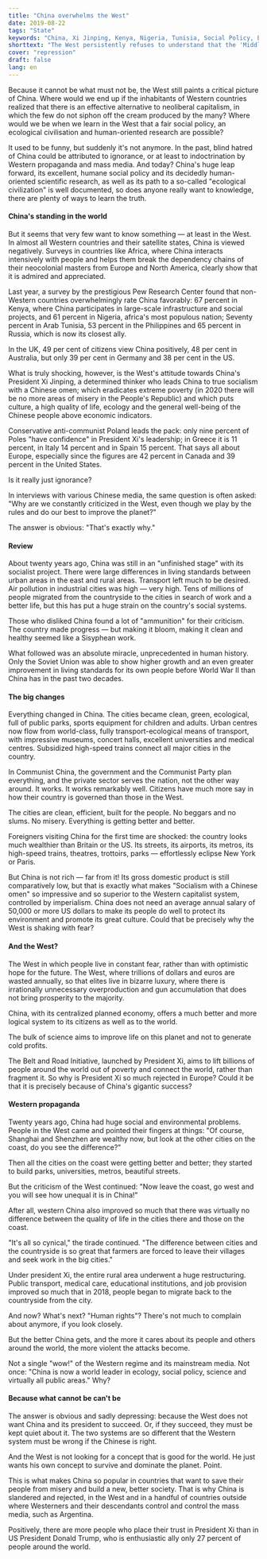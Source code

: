 ```yaml
---
title: "China overwhelms the West"
date: 2019-08-22
tags: "State"
keywords: "China, Xi Jinping, Kenya, Nigeria, Tunisia, Social Policy, Environmental Problems, Country, City, Farmers, System, Economic System, Socialism, Capitalism, West, NATO, Fine"
shorttext: "The West persistently refuses to understand that the 'Middle Kingdom' is about to pass it."
cover: "repression"
draft: false
lang: en
---
```


Because it cannot be what must not be, the West still paints a critical picture of China. Where would we end up if the inhabitants of Western countries realized that there is an effective alternative to neoliberal capitalism, in which the few do not siphon off the cream produced by the many? Where would we be when we learn in the West that a fair social policy, an ecological civilisation and human-oriented research are possible?

It used to be funny, but suddenly it's not anymore. In the past, blind hatred of China could be attributed to ignorance, or at least to indoctrination by Western propaganda and mass media. And today? China's huge leap forward, its excellent, humane social policy and its decidedly human-oriented scientific research, as well as its path to a so-called "ecological civilization" is well documented, so does anyone really want to knowledge, there are plenty of ways to learn the truth.

#### China's standing in the world

But it seems that very few want to know something — at least in the West. In almost all Western countries and their satellite states, China is viewed negatively. Surveys in countries like Africa, where China interacts intensively with people and helps them break the dependency chains of their neocolonial masters from Europe and North America, clearly show that it is admired and appreciated.

Last year, a survey by the prestigious Pew Research Center found that non-Western countries overwhelmingly rate China favorably: 67 percent in Kenya, where China participates in large-scale infrastructure and social projects, and 61 percent in Nigeria, africa's most populous nation; Seventy percent in Arab Tunisia, 53 percent in the Philippines and 65 percent in Russia, which is now its closest ally.

In the UK, 49 per cent of citizens view China positively, 48 per cent in Australia, but only 39 per cent in Germany and 38 per cent in the US.

What is truly shocking, however, is the West's attitude towards China's President Xi Jinping, a determined thinker who leads China to true socialism with a Chinese omen; which eradicates extreme poverty (in 2020 there will be no more areas of misery in the People's Republic) and which puts culture, a high quality of life, ecology and the general well-being of the Chinese people above economic indicators.

Conservative anti-communist Poland leads the pack: only nine percent of Poles "have confidence" in President Xi's leadership; in Greece it is 11 percent, in Italy 14 percent and in Spain 15 percent. That says all about Europe, especially since the figures are 42 percent in Canada and 39 percent in the United States.

Is it really just ignorance?

In interviews with various Chinese media, the same question is often asked: "Why are we constantly criticized in the West, even though we play by the rules and do our best to improve the planet?"

The answer is obvious: "That's exactly why."

#### Review

About twenty years ago, China was still in an "unfinished stage" with its socialist project. There were large differences in living standards between urban areas in the east and rural areas. Transport left much to be desired. Air pollution in industrial cities was high — very high. Tens of millions of people migrated from the countryside to the cities in search of work and a better life, but this has put a huge strain on the country's social systems.

Those who disliked China found a lot of "ammunition" for their criticism. The country made progress — but making it bloom, making it clean and healthy seemed like a Sisyphean work.

What followed was an absolute miracle, unprecedented in human history. Only the Soviet Union was able to show higher growth and an even greater improvement in living standards for its own people before World War II than China has in the past two decades.

#### The big changes

Everything changed in China. The cities became clean, green, ecological, full of public parks, sports equipment for children and adults. Urban centres now flow from world-class, fully transport-ecological means of transport, with impressive museums, concert halls, excellent universities and medical centres. Subsidized high-speed trains connect all major cities in the country.

In Communist China, the government and the Communist Party plan everything, and the private sector serves the nation, not the other way around. It works. It works remarkably well. Citizens have much more say in how their country is governed than those in the West.

The cities are clean, efficient, built for the people. No beggars and no slums. No misery. Everything is getting better and better.

Foreigners visiting China for the first time are shocked: the country looks much wealthier than Britain or the US. Its streets, its airports, its metros, its high-speed trains, theatres, trottoirs, parks — effortlessly eclipse New York or Paris.

But China is not rich — far from it! Its gross domestic product is still comparatively low, but that is exactly what makes "Socialism with a Chinese omen" so impressive and so superior to the Western capitalist system, controlled by imperialism. China does not need an average annual salary of 50,000 or more US dollars to make its people do well to protect its environment and promote its great culture. Could that be precisely why the West is shaking with fear?

#### And the West?

The West in which people live in constant fear, rather than with optimistic hope for the future. The West, where trillions of dollars and euros are wasted annually, so that elites live in bizarre luxury, where there is irrationally unnecessary overproduction and gun accumulation that does not bring prosperity to the majority.

China, with its centralized planned economy, offers a much better and more logical system to its citizens as well as to the world.

The bulk of science aims to improve life on this planet and not to generate cold profits.

The Belt and Road Initiative, launched by President Xi, aims to lift billions of people around the world out of poverty and connect the world, rather than fragment it. So why is President Xi so much rejected in Europe? Could it be that it is precisely because of China's gigantic success?

#### Western propaganda

Twenty years ago, China had huge social and environmental problems. People in the West came and pointed their fingers at things: "Of course, Shanghai and Shenzhen are wealthy now, but look at the other cities on the coast, do you see the difference?"

Then all the cities on the coast were getting better and better; they started to build parks, universities, metros, beautiful streets.

But the criticism of the West continued: "Now leave the coast, go west and you will see how unequal it is in China!"

After all, western China also improved so much that there was virtually no difference between the quality of life in the cities there and those on the coast.

"It's all so cynical," the tirade continued. "The difference between cities and the countryside is so great that farmers are forced to leave their villages and seek work in the big cities."

Under president Xi, the entire rural area underwent a huge restructuring. Public transport, medical care, educational institutions, and job provision improved so much that in 2018, people began to migrate back to the countryside from the city.

And now? What's next? "Human rights"? There's not much to complain about anymore, if you look closely.

But the better China gets, and the more it cares about its people and others around the world, the more violent the attacks become.

Not a single "wow!" of the Western regime and its mainstream media. Not once: "China is now a world leader in ecology, social policy, science and virtually all public areas." Why?

#### Because what cannot be can't be

The answer is obvious and sadly depressing: because the West does not want China and its president to succeed. Or, if they succeed, they must be kept quiet about it. The two systems are so different that the Western system must be wrong if the Chinese is right.

And the West is not looking for a concept that is good for the world. He just wants his own concept to survive and dominate the planet. Point.

This is what makes China so popular in countries that want to save their people from misery and build a new, better society. That is why China is slandered and rejected, in the West and in a handful of countries outside where Westerners and their descendants control and control the mass media, such as Argentina.

Positively, there are more people who place their trust in President Xi than in US President Donald Trump, who is enthusiastic ally only 27 percent of people around the world.

